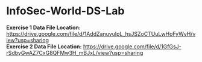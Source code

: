 # InfoSec-World-DS-Lab
**Exercise 1 Data File Location:** https://drive.google.com/file/d/1AddZanuvulpL_hsJSZoCTUuLwHoFyWvH/view?usp=sharing \
**Exercise 2 Data File Location:** https://drive.google.com/file/d/1GfGsJ-rSdbyGwAZ7CxG8QFMw3H_mBJxL/view?usp=sharing
